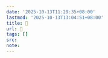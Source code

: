 ```yaml
---
date: '2025-10-13T11:29:35+08:00'
lastmod: '2025-10-13T13:04:51+08:00'
title: 󰢍
url: 󰢍
tags: []
src:
note:
---
```


